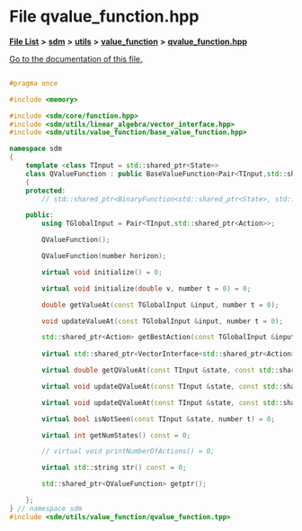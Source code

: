 
# File qvalue\_function.hpp

[**File List**](files.md) **>** [**sdm**](dir_ae1b8d8c3d2627954ba53c22978558f0.md) **>** [**utils**](dir_d5f9b32a4b7e3085fe36bb5e85e812de.md) **>** [**value\_function**](dir_9190e49f25bb1396e1fb4a6f0beec9b4.md) **>** [**qvalue\_function.hpp**](qvalue__function_8hpp.md)

[Go to the documentation of this file.](qvalue__function_8hpp.md) 


````cpp

#pragma once

#include <memory>

#include <sdm/core/function.hpp>
#include <sdm/utils/linear_algebra/vector_interface.hpp>
#include <sdm/utils/value_function/base_value_function.hpp>

namespace sdm
{
    template <class TInput = std::shared_ptr<State>>
    class QValueFunction : public BaseValueFunction<Pair<TInput,std::shared_ptr<Action>>>
    {
    protected:
        // std::shared_ptr<BinaryFunction<std::shared_ptr<State>, std::shared_ptr<Action>, number, double>> init_function_ = nullptr;

    public:
        using TGlobalInput = Pair<TInput,std::shared_ptr<Action>>;

        QValueFunction();

        QValueFunction(number horizon);

        virtual void initialize() = 0;

        virtual void initialize(double v, number t = 0) = 0;

        double getValueAt(const TGlobalInput &input, number t = 0);

        void updateValueAt(const TGlobalInput &input, number t = 0);

        std::shared_ptr<Action> getBestAction(const TGlobalInput &input, number t);
        
        virtual std::shared_ptr<VectorInterface<std::shared_ptr<Action>, double>> getQValuesAt(const TInput &state, number t) = 0;

        virtual double getQValueAt(const TInput &state, const std::shared_ptr<Action> &action, number t) = 0;

        virtual void updateQValueAt(const TInput &state, const std::shared_ptr<Action> &action, number t = 0) = 0;

        virtual void updateQValueAt(const TInput &state, const std::shared_ptr<Action> &action, number t, double target) = 0;

        virtual bool isNotSeen(const TInput &state, number t) = 0;

        virtual int getNumStates() const = 0;

        // virtual void printNumberOfActions() = 0;

        virtual std::string str() const = 0;

        std::shared_ptr<QValueFunction> getptr();

    };
} // namespace sdm
#include <sdm/utils/value_function/qvalue_function.tpp>
````

